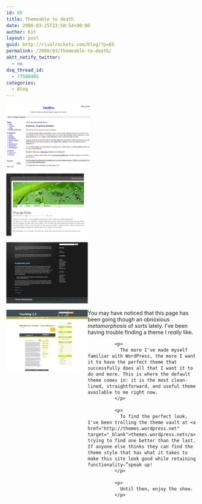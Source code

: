 ```yaml
---
id: 65
title: Themeable to death
date: 2008-03-25T23:50:54+00:00
author: Kit
layout: post
guid: http://rivalrockets.com/blog/?p=65
permalink: /2008/03/themeable-to-death/
aktt_notify_twitter:
  - no
dsq_thread_id:
  - 77580405
categories:
  - Blog
---
```

<p align="left">
  <p align="left">
    <img src="/content/2008/03/screenshot2.png" alt="screenshot2.png" width="225" height="168" />
  </p>
  
  <p align="left">
    <img src="/content/2008/03/screenshot.png" alt="screenshot.png" width="206" height="165" />
  </p>
  
  <p align="left">
    <img src="/content/2008/03/screenshot1.png" alt="screenshot1.png" width="216" height="162" />
  </p>
  
  <p align="left">
    <img src="/content/2008/03/screenshot3.png" alt="screenshot3.png" width="216" height="162" align="left" />
  </p>
  
  <p align="left">
    <p align="left">
      <p align="left">
        <p align="left">
          <p align="left">
            <p align="left">
              <p>
                You may have noticed that this page has been going though an obnoxious <em>metamorphosis </em>of sorts lately. I've been having trouble finding a theme I <em>really </em>like.
              </p>
              
              <p>
                The more I've made myself familiar with WordPress, the more I want it to have the perfect theme that successfully does all that I want it to do and more. This is where the default theme comes in: it is the most clean-lined, straightforward, and useful theme available to me right now.
              </p>
              
              <p>
                To find the perfect look, I've been trolling the theme vault at <a href="http://themes.wordpress.net" target="_blank">themes.wordpress.net</a> trying to find one better than the last. If anyone else thinks they can find the theme style that has what it takes to make this site look good while retaining functionality—”speak up!
              </p>
              
              <p>
                Until then, enjoy the show.
              </p>